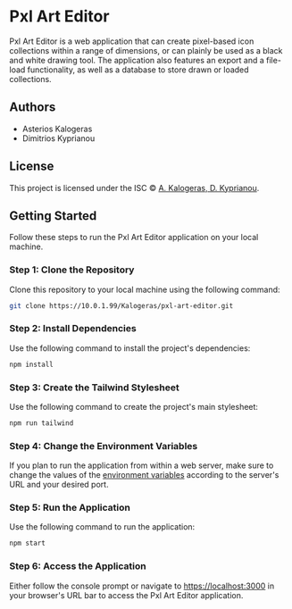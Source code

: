 # Pxl Art Editor

Pxl Art Editor is a web application that can create pixel-based icon collections within a range of dimensions, or can plainly be used as a black and white drawing tool. The application also features an export and a file-load functionality, as well as a database to store drawn or loaded collections.

## Authors

- Asterios Kalogeras
- Dimitrios Kyprianou

## License

This project is licensed under the ISC © [A. Kalogeras, D. Kyprianou](LICENSE.md).

## Getting Started

Follow these steps to run the Pxl Art Editor application on your local machine.

### Step 1: Clone the Repository

Clone this repository to your local machine using the following command:

```bash
git clone https://10.0.1.99/Kalogeras/pxl-art-editor.git
```

### Step 2: Install Dependencies

Use the following command to install the project's dependencies:

```bash
npm install
```

### Step 3: Create the Tailwind Stylesheet

Use the following command to create the project's main stylesheet:

```bash
npm run tailwind
```

### Step 4: Change the Environment Variables

If you plan to run the application from within a web server, make sure to change the values of the [environment variables](.env) according to the server's URL and your desired port.

### Step 5: Run the Application

Use the following command to run the application:

```bash
npm start
```

### Step 6: Access the Application

Either follow the console prompt or navigate to [https://localhost:3000](https://localhost:3000) in your browser's URL bar to access the Pxl Art Editor application.
